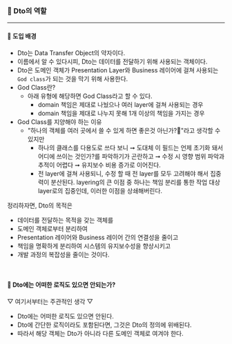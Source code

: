 ### 🔶 Dto의 역할

--- 

#### 🔸 도입 배경
- Dto는 Data Transfer Object의 약자이다.
- 이름에서 알 수 있다시피, Dto는 데이터를 전달하기 위해 사용되는 객체이다.
- Dto은 도메인 객체가 Presentation Layer와 Business 레이어에 걸쳐 사용되는 `God class`가 되는 것을 막기 위해 사용한다.
- God Class란?
  - 아래 유형에 해당하면 God Class라고 할 수 있다.
    - domain 책임은 제대로 나눴으나 여러 layer에 걸쳐 사용되는 경우
    - domain 책임을 제대로 나누지 못해 1개 이상의 책임을 가지는 경우
- God Class를 지양해야 하는 이유
  - "하나의 객체를 여러 곳에서 쓸 수 있게 하면 좋은것 아닌가?🧐"라고 생각할 수 있지만
    - 하나의 클래스를 다용도로 쓰다 보니 ➞ 도대체 이 필드는 언제 초기화 돼서 어디에 쓰이는 것인가?를 파악하기가 곤란하고 ➞ 수정 시 영향 범위 파악과 추적이 어렵다 ➞ 유지보수 비용 증가로 이어진다.
    - 전 layer에 걸쳐 사용되니, 수정 할 때 전 layer를 모두 고려해야 해서 집중력이 분산된다. layering의 큰 이점 중 하나는 책임 분리를 통한 작업 대상 layer로의 집중인데, 이러한 이점을 상쇄해버린다.

정리하자면, Dto의 목적은
- 데이터를 전달하는 목적을 갖는 객체를
- 도메인 객체로부터 분리하여
- Presentation 레이어와 Business 레이어 간의 연결성을 줄이고
- 책임을 명확하게 분리하여 시스템의 유지보수성을 향상시키고
- 개발 과정의 복잡성을 줄이는 것이다.

<br>

#### 🔸 Dto에는 어떠한 로직도 있으면 안되는가?
▽ 여기서부터는 주관적인 생각 ▽
- Dto에는 어떠한 로직도 있으면 안된다.
- Dto에 간단한 로직이라도 포함된다면, 그것은 Dto의 정의에 위배된다.
- 따라서 해당 객체는 Dto가 아니라 다른 도메인 객체로 여겨야 한다.
